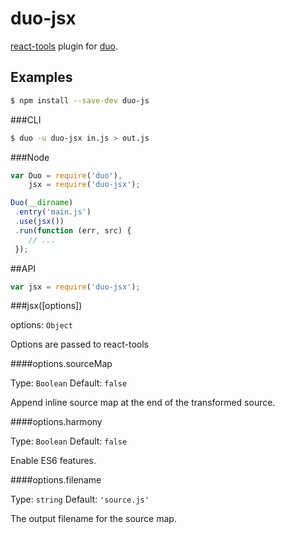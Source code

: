 # duo-jsx

[react-tools](https://github.com/facebook/react) plugin for [duo](https://github.com/duojs/duo).

## Examples

```sh
$ npm install --save-dev duo-js
```

###CLI

```sh
$ duo -u duo-jsx in.js > out.js
```

###Node

```js
var Duo = require('duo'),
    jsx = require('duo-jsx');

Duo(__dirname)
 .entry('main.js')
 .use(jsx())
 .run(function (err, src) {
    // ...
 });
```
##API

```js
var jsx = require('duo-jsx');
```

###jsx([options])

options: ```Object```

Options are passed to react-tools

####options.sourceMap

Type: ```Boolean``` Default: ```false```

Append inline source map at the end of the transformed source. 

####options.harmony

Type: ```Boolean``` Default: ```false```

Enable ES6 features.

####options.filename

Type: ```string``` Default: ```'source.js'```

The output filename for the source map.
